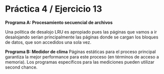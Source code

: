 # Práctica 4 / Ejercicio 13

**Programa A: Procesamiento secuencial de archivos**

Una política de desalojo LRU es apropiado pues las páginas que vamos a ir desalojando serían principalmente las páginas donde se cargan los bloques de datos, que son accedidos una sola vez.

**Programa B: Medidor de clima**
Páginas estáticas para el proceso principal garantiza la mejor performance para este proceso (en términos de acceso a memoria). Los programas específicos para las mediciones pueden utilizar second chance.
